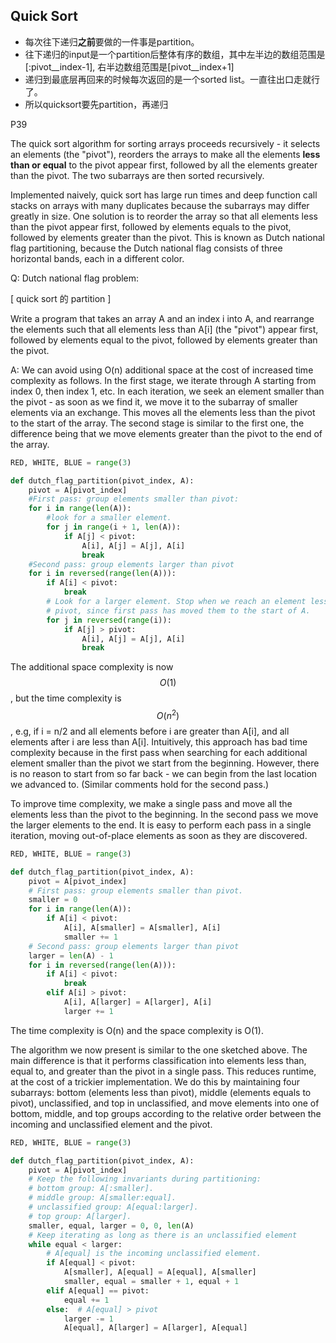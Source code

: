 ## Quick Sort

* 每次往下递归**之前**要做的一件事是partition。
* 往下递归的input是一个partition后整体有序的数组，其中左半边的数组范围是\[:pivot\_\_index-1\], 右半边数组范围是\[pivot\_\_index+1\]
* 递归到最底层再回来的时候每次返回的是一个sorted list。一直往出口走就行了。
* 所以quicksort要先partition，再递归

P39

The quick sort algorithm for sorting arrays proceeds recursively - it selects an elements \(the "pivot"\), reorders the arrays to make all the elements **less than or equal** to the pivot appear first, followed by all the elements greater than the pivot. The two subarrays are then sorted recursively.

Implemented naively, quick sort has large run times and deep function call stacks on arrays with many duplicates because the subarrays may differ greatly in size. One solution is to reorder the array so that all elements less than the pivot appear first, followed by elements equals to the pivot, followed by elements greater than the pivot. This is known as Dutch national flag partitioning, because the Dutch national flag consists of three horizontal bands, each in a different color.

Q: Dutch national flag problem:

\[ quick sort 的 partition \]

Write a program that takes an array A and an index i into A, and rearrange the elements such that all elements less than A\[i\] \(the "pivot"\) appear first, followed by elements equal to the pivot, followed by elements greater than the pivot.

A: We can avoid using O\(n\) additional space at the cost of increased time complexity as follows. In the first stage, we iterate through A starting from index 0, then index 1, etc. In each iteration, we seek an element smaller than the pivot - as soon as we find it, we move it to the subarray of smaller elements via an exchange. This moves all the elements less than the pivot to the start of the array. The second stage is similar to the first one, the difference being that we move elements greater than the pivot to the end of the array.

```py
RED, WHITE, BLUE = range(3)

def dutch_flag_partition(pivot_index, A):
    pivot = A[pivot_index]
    #First pass: group elements smaller than pivot:
    for i in range(len(A)):
        #look for a smaller element.
        for j in range(i + 1, len(A)):
            if A[j] < pivot:
                A[i], A[j] = A[j], A[i]
                break
    #Second pass: group elements larger than pivot
    for i in reversed(range(len(A))):
        if A[i] < pivot:
            break
        # Look for a larger element. Stop when we reach an element less than
        # pivot, since first pass has moved them to the start of A.
        for j in reversed(range(i)):
            if A[j] > pivot:
                A[i], A[j] = A[j], A[i]
                break
```

The additional space complexity is now $$O(1)$$, but the time complexity is $$O(n^2)$$, e.g, if i = n/2 and all elements before i are greater than A\[i\], and all elements after i are less than A\[i\]. Intuitively, this approach has bad time complexity because in the first pass when searching for each additional element smaller than the pivot we start from the beginning. However, there is no reason to start from so far back - we can begin from the last location we advanced to. \(Similar comments hold for the second pass.\)

To improve time complexity, we make a single pass and move all the elements less than the pivot to the beginning. In the second pass we move the larger elements to the end. It is easy to perform each pass in a single iteration, moving out-of-place elements as soon as they are discovered.

```py
RED, WHITE, BLUE = range(3)

def dutch_flag_partition(pivot_index, A):
    pivot = A[pivot_index]
    # First pass: group elements smaller than pivot.
    smaller = 0
    for i in range(len(A)):
        if A[i] < pivot:
            A[i], A[smaller] = A[smaller], A[i]
            smaller += 1
    # Second pass: group elements larger than pivot
    larger = len(A) - 1
    for i in reversed(range(len(A))):
        if A[i] < pivot:
            break
        elif A[i] > pivot:
            A[i], A[larger] = A[larger], A[i]
            larger += 1
```

The time complexity is O\(n\) and the space complexity is O\(1\).

The algorithm we now present is similar to the one sketched above. The main difference is that it performs classification into elements less than, equal to, and greater than the pivot in a single pass. This reduces runtime, at the cost of a trickier implementation. We do this by maintaining four subarrays: bottom \(elements less than pivot\), middle \(elements equals to pivot\), unclassified, and top in unclassified, and move elements into one of bottom, middle, and top groups according to the relative order between the incoming and unclassified element and the pivot.

```py
RED, WHITE, BLUE = range(3)

def dutch_flag_partition(pivot_index, A):
    pivot = A[pivot_index]
    # Keep the following invariants during partitioning:
    # bottom group: A[:smaller].
    # middle group: A[smaller:equal].
    # unclassified group: A[equal:larger].
    # top group: A[larger].
    smaller, equal, larger = 0, 0, len(A)
    # Keep iterating as long as there is an unclassified element
    while equal < larger:
        # A[equal] is the incoming unclassified element. 
        if A[equal] < pivot:
            A[smaller], A[equal] = A[equal], A[smaller]
            smaller, equal = smaller + 1, equal + 1
        elif A[equal] == pivot:
            equal += 1
        else:  # A[equal] > pivot
            larger -= 1
            A[equal], A[larger] = A[larger], A[equal]
```



